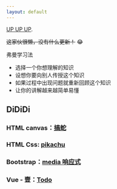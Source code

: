 ```yaml
---
layout: default
---
```


[UP UP UP](another-page).

 ~~这家伙很懒，没有什么更新！~~ &#x1F602;

弗曼学习法
- 选择一个你想理解的知识
- 设想你要向别人传授这个知识
- 如果过程中出现问题就重新回顾这个知识
- 让你的讲解越来越简单易懂

## [](#header-2)DiDiDi

### [](#header-3)HTML canvas：[搞蛇](/testHTML/snake2.html)

### [](#header-3)HTML Css: [pikachu](/testHTML/pikachu.html)

### [](#header-3)Bootstrap：[media 响应式](/navbar/navbar.html)

### [](#header-3)Vue - 壹：[Todo](/vue-todo/dist/index.html)
